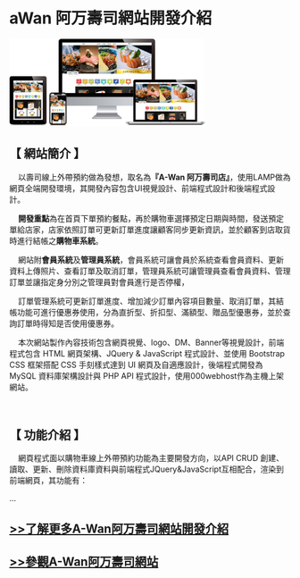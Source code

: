 # aWan 阿万壽司網站開發介紹
<img src="images/aWan_RWD_img-01.jpg" class="d-block w-100" alt="" style="max-width: 350px;" >
<h2>【 網站簡介 】</h2>
<p>&nbsp;&nbsp;&nbsp;&nbsp;以壽司線上外帶預約做為發想，取名為<b>『A-Wan 阿万壽司店』</b>，使用LAMP做為網頁全端開發環境，其開發內容包含UI視覺設計、前端程式設計和後端程式設計。</p>
<p>&nbsp;&nbsp;&nbsp;&nbsp;<b>開發重點</b>為在首頁下單預約餐點，再於購物車選擇預定日期與時間，發送預定單給店家，店家依照訂單可更新訂單進度讓顧客同步更新資訊，並於顧客到店取貨時進行結帳之<b>購物車系統</b>。</p>
<p>&nbsp;&nbsp;&nbsp;&nbsp;網站附<b>會員系統</b>及<b>管理員系統</b>，會員系統可讓會員於系統查看會員資料、更新資料上傳照片、查看訂單及取消訂單，管理員系統可讓管理員查看會員資料、管理訂單並讓指定身分別之管理員對會員進行是否停權，</p>
<p>&nbsp;&nbsp;&nbsp;&nbsp;訂單管理系統可更新訂單進度、增加減少訂單內容項目數量、取消訂單，其結帳功能可進行優惠券使用，分為直折型、折扣型、滿額型、贈品型優惠券，並於查詢訂單時得知是否使用優惠券。</p>
<p>&nbsp;&nbsp;&nbsp;&nbsp;本次網站製作內容技術包含網頁視覺、logo、DM、Banner等視覺設計，前端程式包含 HTML 網頁架構、JQuery & JavaScript 程式設計、並使用 Bootstrap CSS 框架搭配 CSS 手刻樣式達到 UI 網頁及自適應設計，後端程式開發為 MySQL 資料庫架構設計與 PHP API 程式設計，使用000webhost作為主機上架網站。</p>
</br>
<h2>【 功能介紹 】</h2>
 <p>&nbsp;&nbsp;&nbsp;&nbsp;網頁程式面以購物車線上外帶預約功能為主要開發方向，以API CRUD 創建、讀取、更新、刪除資料庫資料與前端程式JQuery&JavaScript互相配合，渲染到前端網頁，其功能有：</p>
...
<h2><a href="https://docs.google.com/document/d/1hT8OUZ6Ijitg0pnuB5gzptYKvf8rxO2xz2slOPrW1Xc/edit?usp=sharing" style="text-align: center;">>>了解更多A-Wan阿万壽司網站開發介紹</a></h2>

<h2><a href="https://gingerpai899.000webhostapp.com/index.html" style="text-align: center;">>>參觀A-Wan阿万壽司網站</a></h2>



